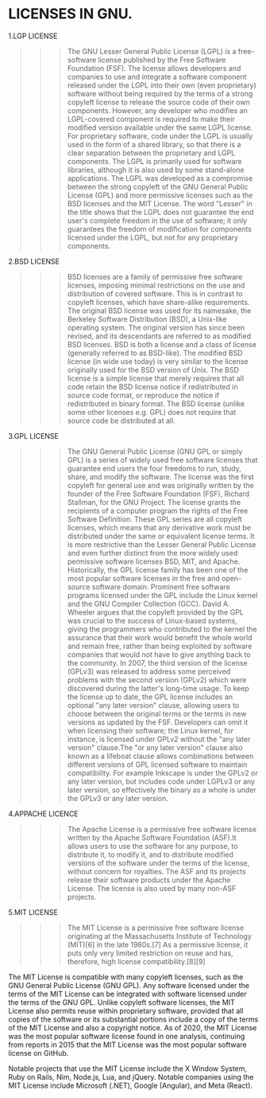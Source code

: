 # LICENSES IN GNU.

1.LGP LICENSE
>>>The GNU Lesser General Public License (LGPL) is a free-software license published by the Free Software Foundation (FSF). The license allows developers and companies to use and integrate a software component released under the LGPL into their own (even proprietary) software without being required by the terms of a strong copyleft license to release the source code of their own components. However, any developer who modifies an LGPL-covered component is required to make their modified version available under the same LGPL license. For proprietary software, code under the LGPL is usually used in the form of a shared library, so that there is a clear separation between the proprietary and LGPL components. The LGPL is primarily used for software libraries, although it is also used by some stand-alone applications.
The LGPL was developed as a compromise between the strong copyleft of the GNU General Public License (GPL) and more permissive licenses such as the BSD licenses and the MIT License. The word "Lesser" in the title shows that the LGPL does not guarantee the end user's complete freedom in the use of software; it only guarantees the freedom of modification for components licensed under the LGPL, but not for any proprietary components.

2.BSD LICENSE
>>>BSD licenses are a family of permissive free software licenses, imposing minimal restrictions on the use and distribution of covered software. This is in contrast to copyleft licenses, which have share-alike requirements. The original BSD license was used for its namesake, the Berkeley Software Distribution (BSD), a Unix-like operating system. The original version has since been revised, and its descendants are referred to as modified BSD licenses.
BSD is both a license and a class of license (generally referred to as BSD-like). The modified BSD license (in wide use today) is very similar to the license originally used for the BSD version of Unix. The BSD license is a simple license that merely requires that all code retain the BSD license notice if redistributed in source code format, or reproduce the notice if redistributed in binary format. The BSD license (unlike some other licenses e.g. GPL) does not require that source code be distributed at all.

3.GPL LICENSE
>>>The GNU General Public License (GNU GPL or simply GPL) is a series of widely used free software licenses that guarantee end users the four freedoms to run, study, share, and modify the software. The license was the first copyleft for general use and was originally written by the founder of the Free Software Foundation (FSF), Richard Stallman, for the GNU Project. The license grants the recipients of a computer program the rights of the Free Software Definition. These GPL series are all copyleft licenses, which means that any derivative work must be distributed under the same or equivalent license terms. It is more restrictive than the Lesser General Public License and even further distinct from the more widely used permissive software licenses BSD, MIT, and Apache.
Historically, the GPL license family has been one of the most popular software licenses in the free and open-source software domain. Prominent free software programs licensed under the GPL include the Linux kernel and the GNU Compiler Collection (GCC). David A. Wheeler argues that the copyleft provided by the GPL was crucial to the success of Linux-based systems, giving the programmers who contributed to the kernel the assurance that their work would benefit the whole world and remain free, rather than being exploited by software companies that would not have to give anything back to the community.
In 2007, the third version of the license (GPLv3) was released to address some perceived problems with the second version (GPLv2) which were discovered during the latter's long-time usage. To keep the license up to date, the GPL license includes an optional "any later version" clause, allowing users to choose between the original terms or the terms in new versions as updated by the FSF. Developers can omit it when licensing their software; the Linux kernel, for instance, is licensed under GPLv2 without the "any later version" clause.The "or any later version" clause also known as a lifeboat clause allows combinations between different versions of GPL licensed software to maintain compatibility. For example Inkscape is under the GPLv2 or any later version, but includes code under LGPLv3 or any later version, so effectively the binary as a whole is under the GPLv3 or any later version.

4.APPACHE LICENCE
>>>The Apache License is a permissive free software license written by the Apache Software Foundation (ASF).It allows users to use the software for any purpose, to distribute it, to modify it, and to distribute modified versions of the software under the terms of the license, without concern for royalties. The ASF and its projects release their software products under the Apache License. The license is also used by many non-ASF projects.

5.MIT LICENSE
>>>The MIT License is a permissive free software license originating at the Massachusetts Institute of Technology (MIT)[6] in the late 1980s.[7] As a permissive license, it puts only very limited restriction on reuse and has, therefore, high license compatibility.[8][9]

The MIT License is compatible with many copyleft licenses, such as the GNU General Public License (GNU GPL). Any software licensed under the terms of the MIT License can be integrated with software licensed under the terms of the GNU GPL. Unlike copyleft software licenses, the MIT License also permits reuse within proprietary software, provided that all copies of the software or its substantial portions include a copy of the terms of the MIT License and also a copyright notice. As of 2020, the MIT License was the most popular software license found in one analysis, continuing from reports in 2015 that the MIT License was the most popular software license on GitHub.

Notable projects that use the MIT License include the X Window System, Ruby on Rails, Nim, Node.js, Lua, and jQuery. Notable companies using the MIT License include Microsoft (.NET), Google (Angular), and Meta (React).